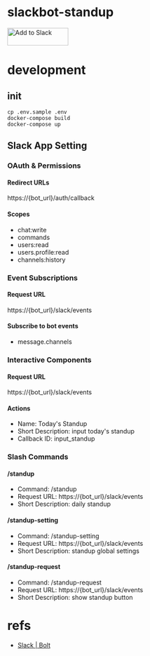 # slackbot-standup

<a href="https://slack.com/oauth/v2/authorize?client_id=10676060560.867151635030&scope=chat:write,commands,users.profile:read,users:read"><img alt="Add to Slack" height="40" width="139" src="https://platform.slack-edge.com/img/add_to_slack.png" srcset="https://platform.slack-edge.com/img/add_to_slack.png 1x, https://platform.slack-edge.com/img/add_to_slack@2x.png 2x"></a>

# development
## init

```
cp .env.sample .env
docker-compose build
docker-compose up
```

## Slack App Setting
### OAuth & Permissions
#### Redirect URLs

https://{bot_url}/auth/callback

#### Scopes
- chat:write
- commands
- users:read
- users.profile:read
- channels:history

### Event Subscriptions
#### Request URL

https://{bot_url}/slack/events

#### Subscribe to bot events
- message.channels

### Interactive Components
#### Request URL

https://{bot_url}/slack/events

#### Actions
- Name: Today's Standup
- Short Description: input today's standup
- Callback ID: input_standup

### Slash Commands
#### /standup
- Command: /standup
- Request URL: https://{bot_url}/slack/events
- Short Description: daily standup

#### /standup-setting
- Command: /standup-setting
- Request URL: https://{bot_url}/slack/events
- Short Description: standup global settings

#### /standup-request
- Command: /standup-request
- Request URL: https://{bot_url}/slack/events
- Short Description: show standup button

# refs
- [Slack | Bolt](https://slack.dev/bolt/tutorial/getting-started)

